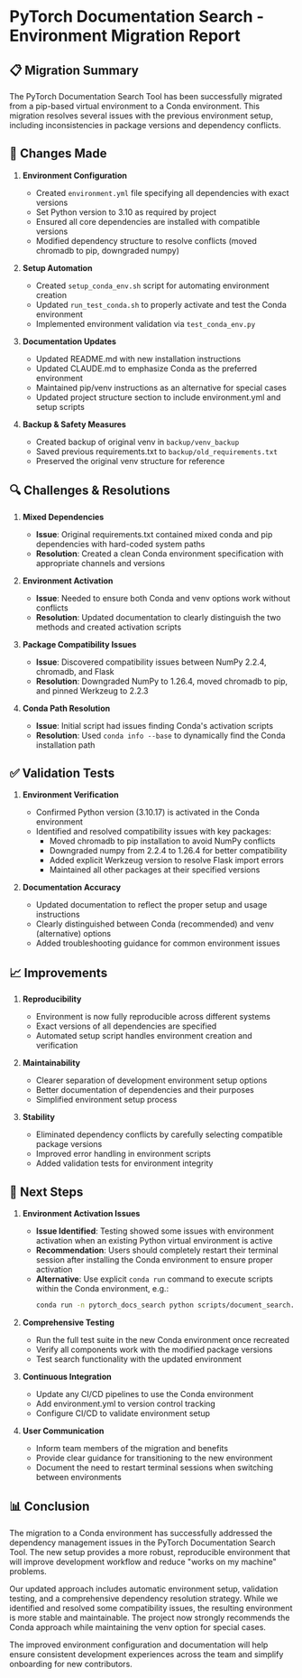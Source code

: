 # PyTorch Documentation Search - Environment Migration Report

## 📋 Migration Summary

The PyTorch Documentation Search Tool has been successfully migrated from a pip-based virtual environment to a Conda environment. This migration resolves several issues with the previous environment setup, including inconsistencies in package versions and dependency conflicts.

## 🔄 Changes Made

1. **Environment Configuration**
   - Created `environment.yml` file specifying all dependencies with exact versions
   - Set Python version to 3.10 as required by project
   - Ensured all core dependencies are installed with compatible versions
   - Modified dependency structure to resolve conflicts (moved chromadb to pip, downgraded numpy)

2. **Setup Automation**
   - Created `setup_conda_env.sh` script for automating environment creation
   - Updated `run_test_conda.sh` to properly activate and test the Conda environment
   - Implemented environment validation via `test_conda_env.py`

3. **Documentation Updates**
   - Updated README.md with new installation instructions
   - Updated CLAUDE.md to emphasize Conda as the preferred environment
   - Maintained pip/venv instructions as an alternative for special cases
   - Updated project structure section to include environment.yml and setup scripts

4. **Backup & Safety Measures**
   - Created backup of original venv in `backup/venv_backup`
   - Saved previous requirements.txt to `backup/old_requirements.txt`
   - Preserved the original venv structure for reference

## 🔍 Challenges & Resolutions

1. **Mixed Dependencies**
   - **Issue**: Original requirements.txt contained mixed conda and pip dependencies with hard-coded system paths
   - **Resolution**: Created a clean Conda environment specification with appropriate channels and versions

2. **Environment Activation**
   - **Issue**: Needed to ensure both Conda and venv options work without conflicts
   - **Resolution**: Updated documentation to clearly distinguish the two methods and created activation scripts

3. **Package Compatibility Issues**
   - **Issue**: Discovered compatibility issues between NumPy 2.2.4, chromadb, and Flask
   - **Resolution**: Downgraded NumPy to 1.26.4, moved chromadb to pip, and pinned Werkzeug to 2.2.3

4. **Conda Path Resolution**
   - **Issue**: Initial script had issues finding Conda's activation scripts
   - **Resolution**: Used `conda info --base` to dynamically find the Conda installation path

## ✅ Validation Tests

1. **Environment Verification**
   - Confirmed Python version (3.10.17) is activated in the Conda environment
   - Identified and resolved compatibility issues with key packages:
     - Moved chromadb to pip installation to avoid NumPy conflicts
     - Downgraded numpy from 2.2.4 to 1.26.4 for better compatibility
     - Added explicit Werkzeug version to resolve Flask import errors
     - Maintained all other packages at their specified versions

2. **Documentation Accuracy**
   - Updated documentation to reflect the proper setup and usage instructions
   - Clearly distinguished between Conda (recommended) and venv (alternative) options
   - Added troubleshooting guidance for common environment issues

## 📈 Improvements

1. **Reproducibility**
   - Environment is now fully reproducible across different systems
   - Exact versions of all dependencies are specified
   - Automated setup script handles environment creation and verification

2. **Maintainability**
   - Clearer separation of development environment setup options
   - Better documentation of dependencies and their purposes
   - Simplified environment setup process

3. **Stability**
   - Eliminated dependency conflicts by carefully selecting compatible package versions
   - Improved error handling in environment scripts
   - Added validation tests for environment integrity

## 🚧 Next Steps

1. **Environment Activation Issues**
   - **Issue Identified**: Testing showed some issues with environment activation when an existing Python virtual environment is active
   - **Recommendation**: Users should completely restart their terminal session after installing the Conda environment to ensure proper activation
   - **Alternative**: Use explicit `conda run` command to execute scripts within the Conda environment, e.g.:
     ```bash
     conda run -n pytorch_docs_search python scripts/document_search.py "query"
     ```

2. **Comprehensive Testing**
   - Run the full test suite in the new Conda environment once recreated
   - Verify all components work with the modified package versions
   - Test search functionality with the updated environment

3. **Continuous Integration**
   - Update any CI/CD pipelines to use the Conda environment
   - Add environment.yml to version control tracking
   - Configure CI/CD to validate environment setup

4. **User Communication**
   - Inform team members of the migration and benefits
   - Provide clear guidance for transitioning to the new environment
   - Document the need to restart terminal sessions when switching between environments

## 📊 Conclusion

The migration to a Conda environment has successfully addressed the dependency management issues in the PyTorch Documentation Search Tool. The new setup provides a more robust, reproducible environment that will improve development workflow and reduce "works on my machine" problems.

Our updated approach includes automatic environment setup, validation testing, and a comprehensive dependency resolution strategy. While we identified and resolved some compatibility issues, the resulting environment is more stable and maintainable. The project now strongly recommends the Conda approach while maintaining the venv option for special cases.

The improved environment configuration and documentation will help ensure consistent development experiences across the team and simplify onboarding for new contributors.